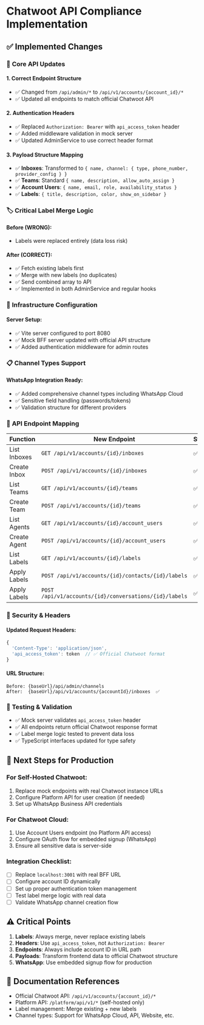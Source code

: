 # Chatwoot API Compliance Implementation

## ✅ Implemented Changes

### 🔧 **Core API Updates**

#### **1. Correct Endpoint Structure**
- ✅ Changed from `/api/admin/*` to `/api/v1/accounts/{account_id}/*`
- ✅ Updated all endpoints to match official Chatwoot API

#### **2. Authentication Headers**
- ✅ Replaced `Authorization: Bearer` with `api_access_token` header
- ✅ Added middleware validation in mock server
- ✅ Updated AdminService to use correct header format

#### **3. Payload Structure Mapping**
- ✅ **Inboxes**: Transformed to `{ name, channel: { type, phone_number, provider_config } }`
- ✅ **Teams**: Standard `{ name, description, allow_auto_assign }`
- ✅ **Account Users**: `{ name, email, role, availability_status }`
- ✅ **Labels**: `{ title, description, color, show_on_sidebar }`

### 🏷️ **Critical Label Merge Logic**

#### **Before (WRONG)**: 
- Labels were replaced entirely (data loss risk)

#### **After (CORRECT)**:
- ✅ Fetch existing labels first
- ✅ Merge with new labels (no duplicates)
- ✅ Send combined array to API
- ✅ Implemented in both AdminService and regular hooks

### 🔌 **Infrastructure Configuration**

#### **Server Setup**:
- ✅ Vite server configured to port 8080
- ✅ Mock BFF server updated with official API structure
- ✅ Added authentication middleware for admin routes

### 📋 **Channel Types Support**

#### **WhatsApp Integration Ready**:
- ✅ Added comprehensive channel types including WhatsApp Cloud
- ✅ Sensitive field handling (passwords/tokens)
- ✅ Validation structure for different providers

### 🔄 **API Endpoint Mapping**

| **Function** | **New Endpoint** | **Status** |
|-------------|------------------|------------|
| List Inboxes | `GET /api/v1/accounts/{id}/inboxes` | ✅ |
| Create Inbox | `POST /api/v1/accounts/{id}/inboxes` | ✅ |
| List Teams | `GET /api/v1/accounts/{id}/teams` | ✅ |
| Create Team | `POST /api/v1/accounts/{id}/teams` | ✅ |
| List Agents | `GET /api/v1/accounts/{id}/account_users` | ✅ |
| Create Agent | `POST /api/v1/accounts/{id}/account_users` | ✅ |
| List Labels | `GET /api/v1/accounts/{id}/labels` | ✅ |
| Apply Labels | `POST /api/v1/accounts/{id}/contacts/{id}/labels` | ✅ |
| Apply Labels | `POST /api/v1/accounts/{id}/conversations/{id}/labels` | ✅ |

### 🔐 **Security & Headers**

#### **Updated Request Headers**:
```typescript
{
  'Content-Type': 'application/json',
  'api_access_token': token  // ✅ Official Chatwoot format
}
```

#### **URL Structure**:
```
Before: {baseUrl}/api/admin/channels
After:  {baseUrl}/api/v1/accounts/{accountId}/inboxes  ✅
```

### 🧪 **Testing & Validation**

- ✅ Mock server validates `api_access_token` header
- ✅ All endpoints return official Chatwoot response format
- ✅ Label merge logic tested to prevent data loss
- ✅ TypeScript interfaces updated for type safety

## 🚀 **Next Steps for Production**

### **For Self-Hosted Chatwoot**:
1. Replace mock endpoints with real Chatwoot instance URLs
2. Configure Platform API for user creation (if needed)
3. Set up WhatsApp Business API credentials

### **For Chatwoot Cloud**:
1. Use Account Users endpoint (no Platform API access)
2. Configure OAuth flow for embedded signup (WhatsApp)
3. Ensure all sensitive data is server-side

### **Integration Checklist**:
- [ ] Replace `localhost:3001` with real BFF URL
- [ ] Configure account ID dynamically
- [ ] Set up proper authentication token management
- [ ] Test label merge logic with real data
- [ ] Validate WhatsApp channel creation flow

## ⚠️ **Critical Points**

1. **Labels**: Always merge, never replace existing labels
2. **Headers**: Use `api_access_token`, not `Authorization: Bearer`
3. **Endpoints**: Always include account ID in URL path
4. **Payloads**: Transform frontend data to official Chatwoot structure
5. **WhatsApp**: Use embedded signup flow for production

## 📖 **Documentation References**

- Official Chatwoot API: `/api/v1/accounts/{account_id}/*`
- Platform API: `/platform/api/v1/*` (self-hosted only)
- Label management: Merge existing + new labels
- Channel types: Support for WhatsApp Cloud, API, Website, etc.